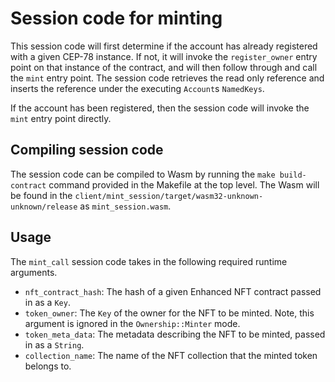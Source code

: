 # Session code for minting

This session code will first determine if the account has already registered with a given CEP-78 instance. If not, it will invoke the `register_owner` entry point on that instance of the contract, and will then follow through and call the `mint` entry point. The session code retrieves the read only reference and inserts the reference under the executing `Account`s `NamedKeys`.

If the account has been registered, then the session code will invoke the `mint` entry point directly.

## Compiling session code

The session code can be compiled to Wasm by running the `make build-contract` command provided in the Makefile at the top level.
The Wasm will be found in the `client/mint_session/target/wasm32-unknown-unknown/release` as `mint_session.wasm`.

## Usage

The `mint_call` session code takes in the following required runtime arguments.

- `nft_contract_hash`: The hash of a given Enhanced NFT contract passed in as a `Key`.
- `token_owner`: The `Key` of the owner for the NFT to be minted. Note, this argument is ignored in the `Ownership::Minter` mode.
- `token_meta_data`: The metadata describing the NFT to be minted, passed in as a `String`.
- `collection_name`: The name of the NFT collection that the minted token belongs to.
